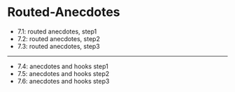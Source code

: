 # Routed-Anecdotes

- 7.1: routed anecdotes, step1
- 7.2: routed anecdotes, step2
- 7.3: routed anecdotes, step3

---

- 7.4: anecdotes and hooks step1
- 7.5: anecdotes and hooks step2
- 7.6: anecdotes and hooks step3
